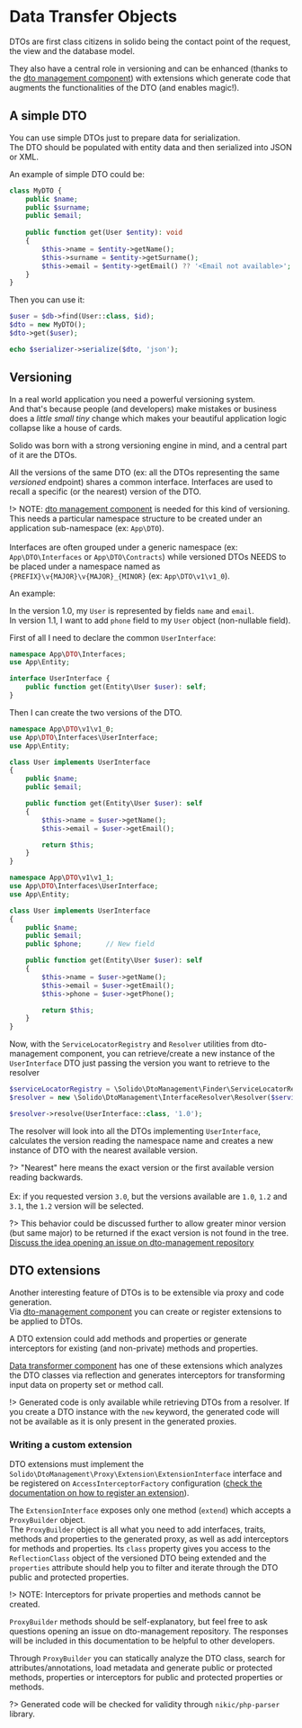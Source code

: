# Data Transfer Objects

DTOs are first class citizens in solido being the contact point of the request, the view and the database model.

They also have a central role in versioning and can be enhanced (thanks to the [dto management component](./dto-management.md))
with extensions which generate code that augments the functionalities of the DTO (and enables magic!).

## A simple DTO

You can use simple DTOs just to prepare data for serialization.  
The DTO should be populated with entity data and then serialized into JSON or XML.

An example of simple DTO could be:

```php
class MyDTO {
    public $name;
    public $surname;
    public $email;
    
    public function get(User $entity): void
    {
        $this->name = $entity->getName();
        $this->surname = $entity->getSurname();
        $this->email = $entity->getEmail() ?? '<Email not available>';
    }
}
```

Then you can use it:

```php
$user = $db->find(User::class, $id);
$dto = new MyDTO();
$dto->get($user);

echo $serializer->serialize($dto, 'json');
```

## Versioning

In a real world application you need a powerful versioning system.  
And that's because people (and developers) make mistakes or business does a *little small tiny* change which
makes your beautiful application logic collapse like a house of cards.

Solido was born with a strong versioning engine in mind, and a central part of it are the DTOs.

All the versions of the same DTO (ex: all the DTOs representing the same *versioned* endpoint) shares a common interface.
Interfaces are used to recall a specific (or the nearest) version of the DTO.

!> NOTE: [dto management component](./dto-management.md) is needed for this kind of versioning.  
This needs a particular namespace structure to be created under an application sub-namespace (ex: `App\DTO`).<br><br>
Interfaces are often grouped under a generic namespace (ex: `App\DTO\Interfaces` or `App\DTO\Contracts`) while
versioned DTOs NEEDS to be placed under a namespace named as `{PREFIX}\v{MAJOR}\v{MAJOR}_{MINOR}` (ex: `App\DTO\v1\v1_0`).

An example:

In the version 1.0, my `User` is represented by fields `name` and `email`.  
In version 1.1, I want to add `phone` field to my `User` object (non-nullable field).

First of all I need to declare the common `UserInterface`:

```php
namespace App\DTO\Interfaces;
use App\Entity;

interface UserInterface {
    public function get(Entity\User $user): self;
}
```

Then I can create the two versions of the DTO.

```php
namespace App\DTO\v1\v1_0;
use App\DTO\Interfaces\UserInterface;
use App\Entity;

class User implements UserInterface
{
    public $name;
    public $email;

    public function get(Entity\User $user): self
    {
        $this->name = $user->getName();
        $this->email = $user->getEmail();

        return $this;
    }
}
```

```php
namespace App\DTO\v1\v1_1;
use App\DTO\Interfaces\UserInterface;
use App\Entity;

class User implements UserInterface
{
    public $name;
    public $email;
    public $phone;      // New field

    public function get(Entity\User $user): self
    {
        $this->name = $user->getName();
        $this->email = $user->getEmail();
        $this->phone = $user->getPhone();

        return $this;
    }
}
```

Now, with the `ServiceLocatorRegistry` and `Resolver` utilities from dto-management component, you can retrieve/create
a new instance of the `UserInterface` DTO just passing the version you want to retrieve to the resolver

```php
$serviceLocatorRegistry = \Solido\DtoManagement\Finder\ServiceLocatorRegistry::createFromNamespace('App\DTO');
$resolver = new \Solido\DtoManagement\InterfaceResolver\Resolver($serviceLocatorRegistry);

$resolver->resolve(UserInterface::class, '1.0');
```

The resolver will look into all the DTOs implementing `UserInterface`, calculates the version reading the namespace name
and creates a new instance of DTO with the nearest available version.

?> "Nearest" here means the exact version or the first available version reading backwards.<br><br>
Ex: if you requested version `3.0`, but the versions available are `1.0`, `1.2` and `3.1`, the `1.2` version will be selected.

?> This behavior could be discussed further to allow greater minor version (but same major) to be returned if
the exact version is not found in the tree. [Discuss the idea opening an issue on dto-management repository](https://github.com/solid-o/dto-management/issues)

## DTO extensions

Another interesting feature of DTOs is to be extensible via proxy and code generation.  
Via [dto-management component](./dto-management.md) you can create or register extensions to be applied to DTOs.

A DTO extension could add methods and properties or generate interceptors for existing
(and non-private) methods and properties.

[Data transformer component](./data-transformers.md) has one of these extensions which analyzes the DTO classes
via reflection and generates interceptors for transforming input data on property set or method call.

!> Generated code is only available while retrieving DTOs from a resolver. If you create a DTO instance with the `new`
keyword, the generated code will not be available as it is only present in the generated proxies.

### Writing a custom extension

DTO extensions must implement the `Solido\DtoManagement\Proxy\Extension\ExtensionInterface` interface and be registered
on `AccessInterceptorFactory` configuration ([check the documentation on how to register an extension](./dto-management.md?id=how-to-use-dto-extensions)).

The `ExtensionInterface` exposes only one method (`extend`) which accepts a `ProxyBuilder` object.  
The `ProxyBuilder` object is all what you need to add interfaces, traits, methods and properties to the generated proxy,
as well as add interceptors for methods and properties. Its `class` property gives you access to the `ReflectionClass`
object of the versioned DTO being extended and the `properties` attribute should help you to filter and iterate through
the DTO public and protected properties.

!> NOTE: Interceptors for private properties and methods cannot be created.

`ProxyBuilder` methods should be self-explanatory, but feel free to ask questions opening an issue on
dto-management repository. The responses will be included in this documentation to be helpful to other developers.

Through `ProxyBuilder` you can statically analyze the DTO class, search for attributes/annotations, load metadata
and generate public or protected methods, properties or interceptors for public and protected properties or methods.

?> Generated code will be checked for validity through `nikic/php-parser` library.

